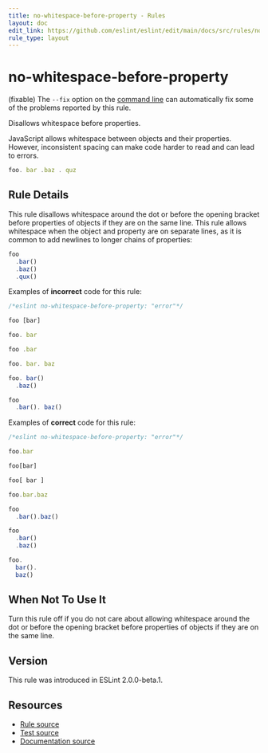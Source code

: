 ```yaml
---
title: no-whitespace-before-property - Rules
layout: doc
edit_link: https://github.com/eslint/eslint/edit/main/docs/src/rules/no-whitespace-before-property.md
rule_type: layout
---
```

<!-- Note: No pull requests accepted for this file. See README.md in the root directory for details. -->

# no-whitespace-before-property

(fixable) The `--fix` option on the [command line](../user-guide/command-line-interface#fixing-problems) can automatically fix some of the problems reported by this rule.

Disallows whitespace before properties.

JavaScript allows whitespace between objects and their properties. However, inconsistent spacing can make code harder to read and can lead to errors.

```js
foo. bar .baz . quz
```

## Rule Details

This rule disallows whitespace around the dot or before the opening bracket before properties of objects if they are on the same line. This rule allows whitespace when the object and property are on separate lines, as it is common to add newlines to longer chains of properties:

```js
foo
  .bar()
  .baz()
  .qux()
```

Examples of **incorrect** code for this rule:

```js
/*eslint no-whitespace-before-property: "error"*/

foo [bar]

foo. bar

foo .bar

foo. bar. baz

foo. bar()
  .baz()

foo
  .bar(). baz()
```

Examples of **correct** code for this rule:

```js
/*eslint no-whitespace-before-property: "error"*/

foo.bar

foo[bar]

foo[ bar ]

foo.bar.baz

foo
  .bar().baz()

foo
  .bar()
  .baz()

foo.
  bar().
  baz()
```

## When Not To Use It

Turn this rule off if you do not care about allowing whitespace around the dot or before the opening bracket before properties of objects if they are on the same line.

## Version

This rule was introduced in ESLint 2.0.0-beta.1.

## Resources

* [Rule source](https://github.com/eslint/eslint/tree/HEAD/lib/rules/no-whitespace-before-property.js)
* [Test source](https://github.com/eslint/eslint/tree/HEAD/tests/lib/rules/no-whitespace-before-property.js)
* [Documentation source](https://github.com/eslint/eslint/tree/HEAD/docs/src/rules/no-whitespace-before-property.md)
